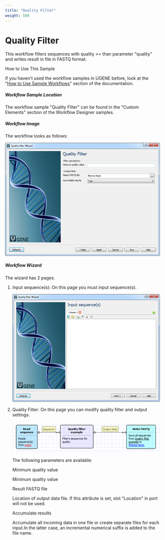 ```yaml
---
title: "Quality Filter"
weight: 500
---
```



# Quality Filter

This workflow filters sequences with quality >= than parameter "quality" and writes result in file in FASTQ format.

How to Use This Sample

If you haven't used the workflow samples in UGENE before, look at the "[How to Use Sample Workflows](how-to-use-sample-workflows.md)" section of the documentation.

##### Workflow Sample Location

The workflow sample "Quality Filter" can be found in the "Custom Elements" section of the Workflow Designer samples.

##### Workflow Image

The workflow looks as follows:


![](/images/65930275/65930276.png)

##### Workflow Wizard

The wizard has 2 pages.

1.  Input sequence(s): On this page you must input sequence(s).


    ![](/images/65930275/65930277.png)

2.  Quality Filter: On this page you can modify quality filter and output settings.


    ![](/images/65930275/65930278.png)

    The following parameters are available:

    Minimum quality value

    Minimum quality value

    Result FASTQ file

    Location of output data file. If this attribute is set, slot "Location" in port will not be used.

    Accumulate results

    Accumulate all incoming data in one file or create separate files for each input.In the latter case, an incremental numerical suffix is added to the file name.
